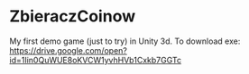 # ZbieraczCoinow
My first demo game (just to try) in Unity 3d.
To download exe: https://drive.google.com/open?id=1Iin0QuWUE8oKVCW1yvhHVb1Cxkb7GGTc
